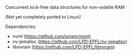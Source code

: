 Concurrent lock-free data structures for non-volatile RAM

/Not yet completely ported to Linux!/

Dependencies:
* nvml (https://github.com/pmem/nvml)
* nv-jemalloc (https://github.com/LPD-EPFL/nv-jemalloc)
* libnvram (https://github.com/LPD-EPFL/libnvram)

